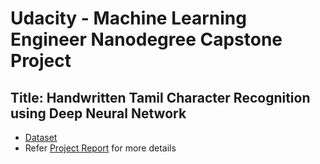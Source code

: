 # Udacity - Machine Learning Engineer Nanodegree Capstone Project
## Title: Handwritten Tamil Character Recognition using Deep Neural Network

- [Dataset](http://shiftleft.com/mirrors/www.hpl.hp.com/india/research/penhw-resources/tamil-iso-char.html)
- Refer [Project Report](https://github.com/rpradeepsurya/Tamil_HCR/blob/main/Handwritten%20Tamil%20character%20recognition%20with%20deep%20neural%20network.pdf) for more details
